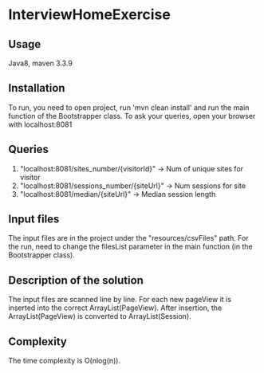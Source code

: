 # InterviewHomeExercise

## Usage
Java8, maven 3.3.9

## Installation
To run, you need to open project, run 'mvn clean install' and run the main function of the Bootstrapper class.
To ask your queries, open your browser with localhost:8081

## Queries
1. "localhost:8081/sites_number/{visitorId}"  -> Num of unique sites for visitor
2. "localhost:8081/sessions_number/{siteUrl}" -> Num sessions for site
3. "localhost:8081/median/{siteUrl}"          -> Median session length

## Input files
The input files are in the project under the "resources/csvFiles" path. For the run, need to change the filesList parameter in the main function (in the Bootstrapper class).

## Description of the solution
The input files are scanned line by line. 
For each new pageView it is inserted into the correct ArrayList(PageView).
After insertion, the ArrayList(PageView) is converted to ArrayList(Session).
  
## Complexity
The time complexity is O(nlog(n)).
